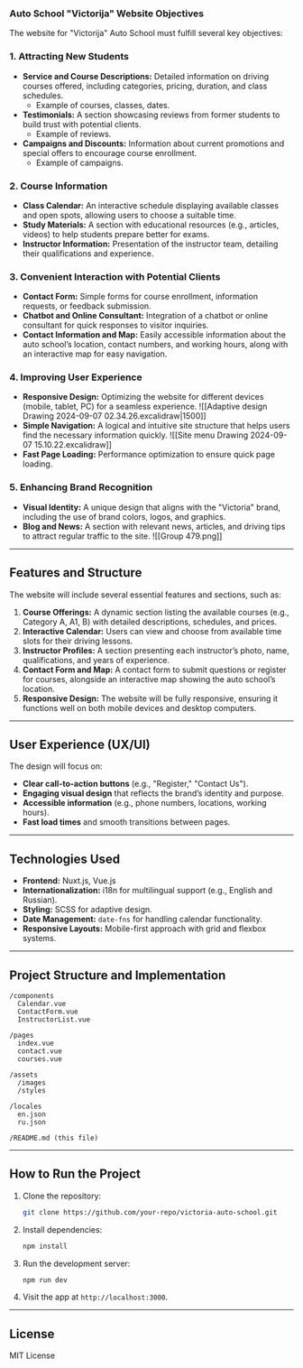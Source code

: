 ### Auto School "Victorija" Website Objectives

The website for "Victorija" Auto School must fulfill several key objectives:

### 1. **Attracting New Students**
   - **Service and Course Descriptions:** Detailed information on driving courses offered, including categories, pricing, duration, and class schedules.
	   - Example of courses, classes, dates.
   - **Testimonials:** A section showcasing reviews from former students to build trust with potential clients.
	   - Example of reviews.
   - **Campaigns and Discounts:** Information about current promotions and special offers to encourage course enrollment.
	   - Example of campaigns.

### 2. **Course Information**
   - **Class Calendar:** An interactive schedule displaying available classes and open spots, allowing users to choose a suitable time.
   - **Study Materials:** A section with educational resources (e.g., articles, videos) to help students prepare better for exams.
   - **Instructor Information:** Presentation of the instructor team, detailing their qualifications and experience.

### 3. **Convenient Interaction with Potential Clients**
   - **Contact Form:** Simple forms for course enrollment, information requests, or feedback submission.
   - **Chatbot and Online Consultant:** Integration of a chatbot or online consultant for quick responses to visitor inquiries.
   - **Contact Information and Map:** Easily accessible information about the auto school’s location, contact numbers, and working hours, along with an interactive map for easy navigation.

### 4. **Improving User Experience**
   - **Responsive Design:** Optimizing the website for different devices (mobile, tablet, PC) for a seamless experience.
	   ![[Adaptive design Drawing 2024-09-07 02.34.26.excalidraw|1500]]
   - **Simple Navigation:** A logical and intuitive site structure that helps users find the necessary information quickly.
	   ![[Site menu Drawing 2024-09-07 15.10.22.excalidraw]]
   - **Fast Page Loading:** Performance optimization to ensure quick page loading.

### 5. **Enhancing Brand Recognition**
   - **Visual Identity:** A unique design that aligns with the "Victoria" brand, including the use of brand colors, logos, and graphics.
   - **Blog and News:** A section with relevant news, articles, and driving tips to attract regular traffic to the site.
	   ![[Group 479.png]]

---

## Features and Structure

The website will include several essential features and sections, such as:

1. **Course Offerings:** A dynamic section listing the available courses (e.g., Category A, A1, B) with detailed descriptions, schedules, and prices.
2. **Interactive Calendar:** Users can view and choose from available time slots for their driving lessons.
3. **Instructor Profiles:** A section presenting each instructor’s photo, name, qualifications, and years of experience.
4. **Contact Form and Map:** A contact form to submit questions or register for courses, alongside an interactive map showing the auto school’s location.
5. **Responsive Design:** The website will be fully responsive, ensuring it functions well on both mobile devices and desktop computers.

---

## User Experience (UX/UI)

The design will focus on:
- **Clear call-to-action buttons** (e.g., "Register," "Contact Us").
- **Engaging visual design** that reflects the brand’s identity and purpose.
- **Accessible information** (e.g., phone numbers, locations, working hours).
- **Fast load times** and smooth transitions between pages.
  
---
 
## Technologies Used

- **Frontend:** Nuxt.js, Vue.js
- **Internationalization:** i18n for multilingual support (e.g., English and Russian).
- **Styling:** SCSS for adaptive design.
- **Date Management:** `date-fns` for handling calendar functionality.
- **Responsive Layouts:** Mobile-first approach with grid and flexbox systems.

---

## Project Structure and Implementation

```
/components
  Calendar.vue
  ContactForm.vue
  InstructorList.vue

/pages
  index.vue
  contact.vue
  courses.vue

/assets
  /images
  /styles

/locales
  en.json
  ru.json

/README.md (this file)
```

---

## How to Run the Project

1. Clone the repository:
   ```bash
   git clone https://github.com/your-repo/victoria-auto-school.git
   ```
2. Install dependencies:
   ```bash
   npm install
   ```
3. Run the development server:
   ```bash
   npm run dev
   ```
4. Visit the app at `http://localhost:3000`.

---

## License

MIT License

